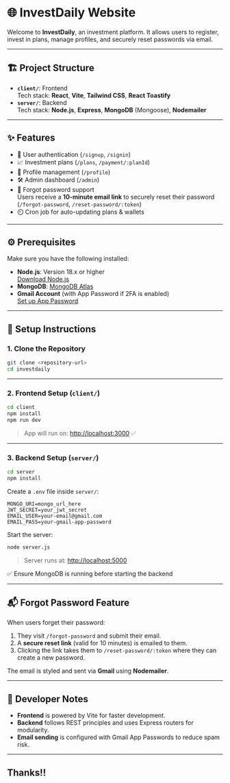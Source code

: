 # 🌐 InvestDaily Website

Welcome to **InvestDaily**, an investment platform. It allows users to register, invest in plans, manage profiles, and securely reset passwords via email.

---

## 🏗️ Project Structure

- **`client/`**: Frontend  
  Tech stack: **React**, **Vite**, **Tailwind CSS**, **React Toastify**
- **`server/`**: Backend  
  Tech stack: **Node.js**, **Express**, **MongoDB** (Mongoose), **Nodemailer**

---

## ✨ Features

- 🔐 User authentication (`/signup`, `/signin`)
- 📈 Investment plans (`/plans`, `/payment/:planId`)
- 👤 Profile management (`/profile`)
- 🛠️ Admin dashboard (`/admin`)
- 🔑 Forgot password support  
  Users receive a **10-minute email link** to securely reset their password  
  (`/forgot-password`, `/reset-password/:token`)
- ⏲️ Cron job for auto-updating plans & wallets

---

## ⚙️ Prerequisites

Make sure you have the following installed:

- **Node.js**: Version 18.x or higher  
  [Download Node.js](https://nodejs.org)
- **MongoDB**: [MongoDB Atlas](https://www.mongodb.com)
- **Gmail Account** (with App Password if 2FA is enabled)  
  [Set up App Password](https://support.google.com/accounts/answer/185833?hl=en)

---

## 🚀 Setup Instructions

### 1. Clone the Repository

```bash
git clone <repository-url>
cd investdaily
```

---

### 2. Frontend Setup (`client/`)

```bash
cd client
npm install
npm run dev
```

> App will run on: [http://localhost:3000](http://localhost:3000) ✅

---

### 3. Backend Setup (`server/`)

```bash
cd server
npm install
```

Create a `.env` file inside `server/`:

```env
MONGO_URI=mongo_url_here
JWT_SECRET=your_jwt_secret
EMAIL_USER=your-email@gmail.com
EMAIL_PASS=your-gmail-app-password
```

Start the server:

```bash
node server.js
```

> Server runs at: [http://localhost:5000](http://localhost:5000)

✅ Ensure MongoDB is running before starting the backend

---

## 📬 Forgot Password Feature

When users forget their password:

1. They visit `/forgot-password` and submit their email.
2. A **secure reset link** (valid for 10 minutes) is emailed to them.
3. Clicking the link takes them to `/reset-password/:token` where they can create a new password.

The email is styled and sent via **Gmail** using **Nodemailer**.

---

## 🧠 Developer Notes

- **Frontend** is powered by Vite for faster development.
- **Backend** follows REST principles and uses Express routers for modularity.
- **Email sending** is configured with Gmail App Passwords to reduce spam risk.

---

## Thanks!!
